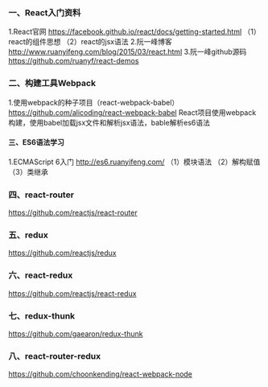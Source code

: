 ### 一、React入门资料
1.React官网  https://facebook.github.io/react/docs/getting-started.html
（1）react的组件思想
（2）react的jsx语法
2.阮一峰博客   http://www.ruanyifeng.com/blog/2015/03/react.html
3.阮一峰github源码  https://github.com/ruanyf/react-demos

### 二、构建工具Webpack
1.使用webpack的种子项目（react-webpack-babel） https://github.com/alicoding/react-webpack-babel
   React项目使用webpack构建，使用babel加载jsx文件和解析jsx语法，bable解析es6语法


#### 三、ES6语法学习
1.ECMAScript 6入门  http://es6.ruanyifeng.com/
（1）模块语法
（2）解构赋值
（3）类继承

### 四、react-router
https://github.com/reactjs/react-router

### 五、redux
https://github.com/reactjs/redux

### 六、react-redux
https://github.com/reactjs/react-redux

### 七、redux-thunk
https://github.com/gaearon/redux-thunk

### 八、react-router-redux
https://github.com/choonkending/react-webpack-node
